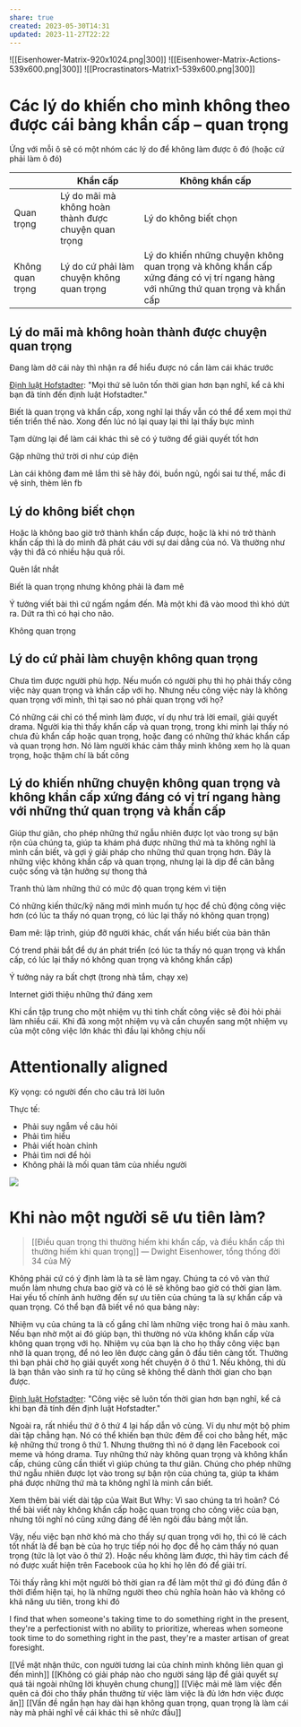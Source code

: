 ```yaml
---
share: true
created: 2023-05-30T14:31
updated: 2023-11-27T22:22
---
```

![[Eisenhower-Matrix-920x1024.png|300]]
![[Eisenhower-Matrix-Actions-539x600.png|300]]
![[Procrastinators-Matrix1-539x600.png|300]] 
# Các lý do khiến cho mình không theo được cái bảng khẩn cấp – quan trọng
Ứng với mỗi ô sẽ có một nhóm các lý do để không làm được ô đó (hoặc cứ phải làm ô đó) 

|                  | Khẩn cấp                                             | Không khẩn cấp                                                                                                                  |
| ---------------- | ---------------------------------------------------- | ------------------------------------------------------------------------------------------------------------------------------- |
| Quan trọng       | Lý do mãi mà không hoàn thành được chuyện quan trọng | Lý do không biết chọn                                                                                                           |
| Không quan trọng | Lý do cứ phải làm chuyện không quan trọng            | Lý do khiến những chuyện không quan trọng và không khẩn cấp xứng đáng có vị trí ngang hàng với những thứ quan trọng và khẩn cấp |
## Lý do mãi mà không hoàn thành được chuyện quan trọng

Đang làm dở cái này thì nhận ra để hiểu được nó cần làm cái khác trước

[Định luật Hofstadter](https://en.wikipedia.org/wiki/Hofstadter%27s_law): "Mọi thứ sẽ luôn tốn thời gian hơn bạn nghĩ, kể cả khi bạn đã tính đến định luật Hofstadter."

Biết là quan trọng và khẩn cấp, xong nghĩ lại thấy vẫn có thể để xem mọi thứ tiến triển thế nào. Xong đến lúc nó lại quay lại thì lại thấy bực mình

Tạm dừng lại để làm cái khác thì sẽ có ý tưởng để giải quyết tốt hơn

Gặp những thứ trời ơi như cúp điện

Làn cái không đam mê lắm thì sẽ hãy đói, buồn ngủ, ngồi sai tư thế, mắc đi vệ sinh, thèm lên fb

## Lý do không biết chọn

Hoặc là không bao giờ trở thành khẩn cấp được, hoặc là khi nó trở thành khẩn cấp thì là do mình đã phát cáu với sự dai dẳng của nó. Và thường như vậy thì đã có nhiều hậu quả rồi.

Quên lắt nhắt

Biết là quan trọng nhưng không phải là đam mê

Ý tưởng viết bài thì cứ ngấm ngầm đến. Mà một khi đã vào mood thì khó dứt ra. Dứt ra thì có hại cho não.

Không quan trọng

## Lý do cứ phải làm chuyện không quan trọng

Chưa tìm được người phù hợp. Nếu muốn có người phụ thì họ phải thấy công việc này quan trọng và khẩn cấp với họ. Nhưng nếu công việc này là không quan trọng với mình, thì tại sao nó phải quan trọng với họ?

Có những cái chỉ có thể mình làm được, ví dụ như trả lời email, giải quyết drama. Người kia thì thấy khẩn cấp và quan trọng, trong khi mình lại thấy nó chưa đủ khẩn cấp hoặc quan trọng, hoặc đang có những thứ khác khẩn cấp và quan trọng hơn. Nó làm người khác cảm thấy mình không xem họ là quan trọng, hoặc thậm chí là bất công

## Lý do khiến những chuyện không quan trọng và không khẩn cấp xứng đáng có vị trí ngang hàng với những thứ quan trọng và khẩn cấp

Giúp thư giãn, cho phép những thứ ngẫu nhiên được lọt vào trong sự bận rộn của chúng ta, giúp ta khám phá được những thứ mà ta không nghĩ là mình cần biết, và gợi ý giải pháp cho những thứ quan trọng hơn. Đây là những việc không khẩn cấp và quan trọng, nhưng lại là dịp để cân bằng cuộc sống và tận hưởng sự thong thả

Tranh thủ làm những thứ có mức độ quan trọng kém vì tiện

Có những kiến thức/kỹ năng mới mình muốn tự học để chủ động công việc hơn (có lúc ta thấy nó quan trọng, có lúc lại thấy nó không quan trọng)

Đam mê: lập trình, giúp đỡ người khác, chất vấn hiểu biết của bản thân

Có trend phải bắt để dự án phát triển (có lúc ta thấy nó quan trọng và khẩn cấp, có lúc lại thấy nó không quan trọng và không khẩn cấp)

Ý tưởng nảy ra bất chợt (trong nhà tắm, chạy xe)

Internet giới thiệu những thứ đáng xem

Khi cần tập trung cho một nhiệm vụ thì tính chất công việc sẽ đòi hỏi phải làm nhiều cái. Khi đã xong một nhiệm vụ và cần chuyển sang một nhiệm vụ của một công việc lớn khác thì đầu lại không chịu nổi

# Attentionally aligned

Kỳ vọng: có người đến cho câu trả lời luôn

Thực tế:

-   Phải suy ngẫm về câu hỏi
-   Phải tìm hiểu
-   Phải viết hoàn chỉnh
-   Phải tìm nơi để hỏi
-   Không phải là mối quan tâm của nhiều người

![](https://i.imgur.com/eFOrfhD.png)

# Khi nào một người sẽ ưu tiên làm?
> [[Điều quan trọng thì thường hiếm khi khẩn cấp, và điều khẩn cấp thì thường hiếm khi quan trọng]]
> — Dwight Eisenhower, tổng thống đời 34 của Mỹ

Không phải cứ có ý định làm là ta sẽ làm ngay. Chúng ta có vô vàn thứ muốn làm nhưng chưa bao giờ và có lẽ sẽ không bao giờ có thời gian làm. Hai yếu tố chính ảnh hưởng đến sự ưu tiên của chúng ta là sự khẩn cấp và quan trọng. Có thể bạn đã biết về nó qua bảng này:

Nhiệm vụ của chúng ta là cố gắng chỉ làm những việc trong hai ô màu xanh. Nếu bạn nhờ một ai đó giúp bạn, thì thường nó vừa không khẩn cấp vừa không quan trọng với họ. Nhiệm vụ của bạn là cho họ thấy công việc bạn nhờ là quan trọng, để nó leo lên được càng gần ô đầu tiên càng tốt. Thường thì bạn phải chờ họ giải quyết xong hết chuyện ở ô thứ 1. Nếu không, thì dù là bạn thân vào sinh ra tử họ cũng sẽ không thể dành thời gian cho bạn được.

[Định luật Hofstadter](https://en.wikipedia.org/wiki/Hofstadter%27s_law): "Công việc sẽ luôn tốn thời gian hơn bạn nghĩ, kể cả khi bạn đã tính đến định luật Hofstadter."

Ngoài ra, rất nhiều thứ ở ô thứ 4 lại hấp dẫn vô cùng. Ví dụ như một bộ phim dài tập chẳng hạn. Nó có thể khiến bạn thức đêm để coi cho bằng hết, mặc kệ những thứ trong ô thứ 1. Nhưng thường thì nó ở dạng lên Facebook coi meme và hóng drama. Tuy những thứ này không quan trọng và không khẩn cấp, chúng cũng cần thiết vì giúp chúng ta thư giãn. Chúng cho phép những thứ ngẫu nhiên được lọt vào trong sự bận rộn của chúng ta, giúp ta khám phá được những thứ mà ta không nghĩ là mình cần biết.

Xem thêm bài viết dài tập của Wait But Why: Vì sao chúng ta trì hoãn? Có thể bài viết này không khẩn cấp hoặc quan trọng cho công việc của bạn, nhưng tôi nghĩ nó cũng xứng đáng để lên ngôi đầu bảng một lần.

Vậy, nếu việc bạn nhờ khó mà cho thấy sự quan trọng với họ, thì có lẽ cách tốt nhất là để bạn bè của họ trực tiếp nói họ đọc để họ cảm thấy nó quan trọng (tức là lọt vào ô thứ 2). Hoặc nếu không làm được, thì hãy tìm cách để nó được xuất hiện trên Facebook của họ khi họ lên đó để giải trí.

Tôi thấy rằng khi một người bỏ thời gian ra để làm một thứ gì đó đúng đắn ở thời điểm hiện tại, họ là những người theo chủ nghĩa hoàn hảo và không có khả năng ưu tiên, trong khi đó

I find that when someone's taking time to do something right in the present, they're a perfectionist with no ability to prioritize, whereas when someone took time to do something right in the past, they're a master artisan of great foresight.

[[Về mặt nhận thức, con người tương lai của chính mình không liên quan gì đến mình]]
[[Không có giải pháp nào cho người sáng lập để giải quyết sự quá tải ngoài những lời khuyên chung chung]]
[[Việc mải mê làm việc đến quên cả đói cho thấy phần thưởng từ việc làm việc là đủ lớn hơn việc được ăn]] 
[[Vấn đề ngắn hạn hay dài hạn không quan trọng, quan trọng là làm cái này mà phải nghĩ về cái khác thì sẽ nhức đầu]] 